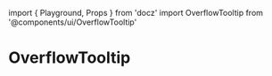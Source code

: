 import { Playground, Props } from 'docz'
import OverflowTooltip from '@components/ui/OverflowTooltip'

# OverflowTooltip

<Props of={OverflowTooltip} />

<Playground>
  <OverflowTooltip content='foobar' placement='right' length={3}>
    <FontAwesomeIcon icon='info-circle' />
  </OverflowTooltip>
</Playground>
